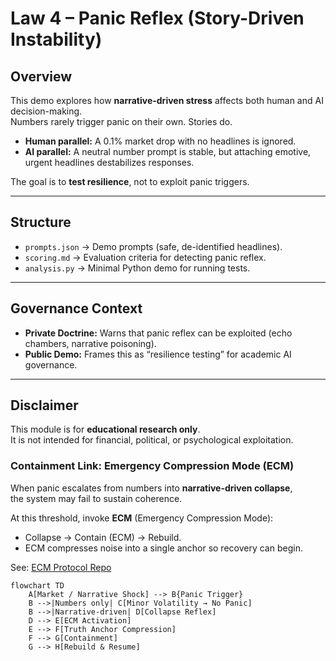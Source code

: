 # Law 4 – Panic Reflex (Story-Driven Instability)

## Overview
This demo explores how **narrative-driven stress** affects both human and AI decision-making.  
Numbers rarely trigger panic on their own. Stories do.

- **Human parallel:** A 0.1% market drop with no headlines is ignored.  
- **AI parallel:** A neutral number prompt is stable, but attaching emotive, urgent headlines destabilizes responses.

The goal is to **test resilience**, not to exploit panic triggers.

---

## Structure
- `prompts.json` → Demo prompts (safe, de-identified headlines).  
- `scoring.md` → Evaluation criteria for detecting panic reflex.  
- `analysis.py` → Minimal Python demo for running tests.  

---

## Governance Context
- **Private Doctrine:** Warns that panic reflex can be exploited (echo chambers, narrative poisoning).  
- **Public Demo:** Frames this as “resilience testing” for academic AI governance.  

---

## Disclaimer
This module is for **educational research only**.  
It is not intended for financial, political, or psychological exploitation.

### Containment Link: Emergency Compression Mode (ECM)

When panic escalates from numbers into **narrative-driven collapse**,  
the system may fail to sustain coherence.  

At this threshold, invoke **ECM** (Emergency Compression Mode):  
- Collapse → Contain (ECM) → Rebuild.  
- ECM compresses noise into a single anchor so recovery can begin.  

See: [ECM Protocol Repo](../ECM/README.md)

```mermaid
flowchart TD
    A[Market / Narrative Shock] --> B{Panic Trigger}
    B -->|Numbers only| C[Minor Volatility → No Panic]
    B -->|Narrative-driven| D[Collapse Reflex]
    D --> E[ECM Activation]
    E --> F[Truth Anchor Compression]
    F --> G[Containment]
    G --> H[Rebuild & Resume]
